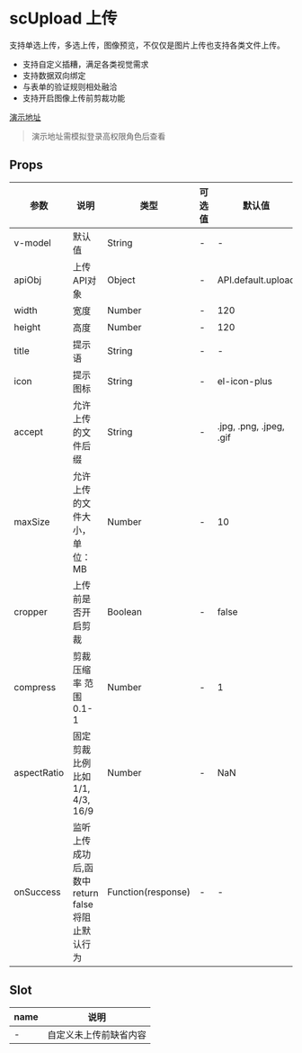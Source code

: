 # scUpload 上传
支持单选上传，多选上传，图像预览，不仅仅是图片上传也支持各类文件上传。
- 支持自定义插糟，满足各类视觉需求
- 支持数据双向绑定
- 与表单的验证规则相处融洽
- 支持开启图像上传前剪裁功能

[演示地址](https://python-abc.xyz/scui-doc/demo/#/vab/upload)
> 演示地址需模拟登录高权限角色后查看

## Props
|参数		|说明											|类型				|可选值	|默认值					|
|--			|--												|--					|--		|--						|
|v-model	|默认值											|String				|-		|-						|
|apiObj		|上传API对象										|Object				|-		|API.default.upload		|
|width		|宽度											|Number				|-		|120					|
|height		|高度											|Number				|-		|120					|
|title		|提示语											|String				|-		|-						|
|icon		|提示图标										|String				|-		|el-icon-plus			|
|accept		|允许上传的文件后缀								|String				|-		|.jpg, .png, .jpeg, .gif|
|maxSize	|允许上传的文件大小，单位：MB						|Number				|-		|10						|
|cropper	|上传前是否开启剪裁								|Boolean			|-		|false					|
|compress	|剪裁压缩率	范围0.1-1							|Number				|-		|1						|
|aspectRatio|固定剪裁比例	 比如1/1, 4/3, 16/9					|Number				|-		|NaN					|
|onSuccess	|监听上传成功后,函数中return false将阻止默认行为|Function(response)		|-		|-						|

## Slot
|name	|说明					|
|--		|--						|
|-		|自定义未上传前缺省内容	|